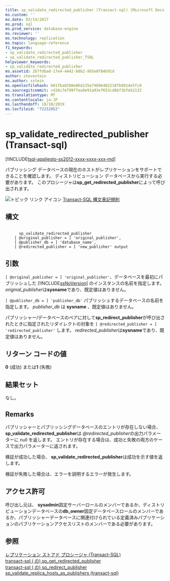 ```yaml
---
title: sp_validate_redirected_publisher (Transact-sql) |Microsoft Docs
ms.custom: ''
ms.date: 03/14/2017
ms.prod: sql
ms.prod_service: database-engine
ms.reviewer: ''
ms.technology: replication
ms.topic: language-reference
f1_keywords:
- sp_validate_redirected_publisher
- sp_validate_redirected_publisher_TSQL
helpviewer_keywords:
- sp_validate_redirected_publisher
ms.assetid: 2b7fdbad-17e4-4442-b0b2-9b5e8f84b91d
author: stevestein
ms.author: sstein
ms.openlocfilehash: b01fba8260e86d135e740964022187b9914e5fc0
ms.sourcegitcommit: c426c7ef99ffaa9e91a93ef653cd6bf3bfd42132
ms.translationtype: MT
ms.contentlocale: ja-JP
ms.lasthandoff: 10/10/2019
ms.locfileid: "72252052"
---
```

# <a name="sp_validate_redirected_publisher-transact-sql"></a>sp_validate_redirected_publisher (Transact-sql)
[!INCLUDE[tsql-appliesto-ss2012-xxxx-xxxx-xxx-md](../../includes/tsql-appliesto-ss2012-xxxx-xxxx-xxx-md.md)]

  パブリッシング データベースの現在のホストがレプリケーションをサポートできることを確認します。 ディストリビューション データベースから実行する必要があります。 このプロシージャは**sp_get_redirected_publisher**によって呼び出されます。  
  
 ![トピック リンク アイコン](../../database-engine/configure-windows/media/topic-link.gif "トピック リンク アイコン") [Transact-SQL 構文表記規則](../../t-sql/language-elements/transact-sql-syntax-conventions-transact-sql.md)  
  
## <a name="syntax"></a>構文  
  
```  
  
      sp_validate_redirected_publisher   
    [ @original_publisher = ] 'original_publisher',  
    [ @publisher_db = ] 'database_name',   
    [ @redirected_publisher = ] 'new_publisher' output  
```  
  
## <a name="arguments"></a>引数  
`[ @original_publisher = ] 'original_publisher'`、データベースを最初にパブリッシュした [!INCLUDE[ssNoVersion](../../includes/ssnoversion-md.md)] のインスタンスの名前を指定します。 *original_publisher*は**sysname**であり、既定値はありません。  
  
`[ @publisher_db = ] 'publisher_db'` パブリッシュするデータベースの名前を指定します。 *publisher_db* は **sysname** 、既定値はありません。  
  
パブリッシャー/データベースのペアに対して**sp_redirect_publisher**が呼び出されたときに指定されたリダイレクトの対象を `[ @redirected_publisher = ] 'redirected_publisher'` します。 *redirected_publisher*は**sysname**であり、既定値はありません。  
  
## <a name="return-code-values"></a>リターン コードの値  
 **0** (成功) または**1** (失敗)  
  
## <a name="result-sets"></a>結果セット  
 なし。  
  
## <a name="remarks"></a>Remarks  
 パブリッシャーとパブリッシングデータベースのエントリが存在しない場合、 **sp_validate_redirected_publisher**は *\@redirected_publisher*の出力パラメーターに null を返します。 エントリが存在する場合は、成功と失敗の両方のケースで出力パラメーターに返されます。  
  
 検証が成功した場合、 **sp_validate_redirected_publisher**は成功を示す値を返します。  
  
 検証が失敗した場合は、エラーを説明するエラーが発生します。  
  
## <a name="permissions"></a>アクセス許可  
 呼び出し元は、 **sysadmin**固定サーバーロールのメンバーであるか、ディストリビューションデータベースの**db_owner**固定データベースロールのメンバーであるか、パブリッシャーデータベースに関連付けられている定義済みパブリケーションのパブリケーションアクセスリストのメンバーである必要があります。  
  
## <a name="see-also"></a>参照  
 [レプリケーション ストアド プロシージャ &#40;Transact-SQL&#41;](../../relational-databases/system-stored-procedures/replication-stored-procedures-transact-sql.md)   
 [transact-sql &#40;  の&#41; sp_get_redirected_publisher](../../relational-databases/system-stored-procedures/sp-get-redirected-publisher-transact-sql.md)  
 [transact-sql &#40;  の&#41; sp_redirect_publisher](../../relational-databases/system-stored-procedures/sp-redirect-publisher-transact-sql.md)  
 [sp_validate_replica_hosts_as_publishers &#40;transact-sql&#41;](../../relational-databases/system-stored-procedures/sp-validate-replica-hosts-as-publishers-transact-sql.md)  
  
  
